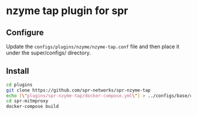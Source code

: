 # nzyme tap plugin for spr


## Configure 

Update the `configs/plugins/nzyme/nzyme-tap.conf` file and then place it under the super/configs/ directory. 

## Install

```bash
cd plugins
git clone https://github.com/spr-networks/spr-nzyme-tap
echo [\"plugins/spr-nzyme-tap/docker-compose.yml\"] > ../configs/base/custom_compose_paths.json
cd spr-mitmproxy
docker-compose build
```

